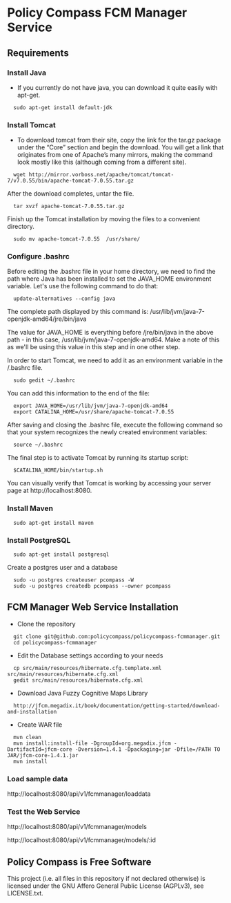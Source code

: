 Policy Compass FCM Manager Service
==================

## Requirements

### Install Java
* If you currently do not have java, you can download it quite easily with apt-get.
```shell
  sudo apt-get install default-jdk
```
### Install Tomcat
* To download tomcat from their site, copy the link for the tar.gz package under the “Core” section and begin the download. You will get a link that originates from one of Apache’s many mirrors, making the command look mostly like this (although coming from a different site).
```shell
  wget http://mirror.vorboss.net/apache/tomcat/tomcat-7/v7.0.55/bin/apache-tomcat-7.0.55.tar.gz
```
After the download completes, untar the file.
```shell
  tar xvzf apache-tomcat-7.0.55.tar.gz
```
Finish up the Tomcat installation by moving the files to a convenient directory.
```shell
  sudo mv apache-tomcat-7.0.55  /usr/share/
```
### Configure .bashrc
Before editing the .bashrc file in your home directory, we need to find the path where Java has been installed to set the JAVA_HOME environment variable. Let's use the following command to do that:
```shell
  update-alternatives --config java
```
The complete path displayed by this command is:
/usr/lib/jvm/java-7-openjdk-amd64/jre/bin/java

The value for JAVA_HOME is everything before /jre/bin/java in the above path - in this case, /usr/lib/jvm/java-7-openjdk-amd64. Make a note of this as we'll be using this value in this step and in one other step.

In order to start Tomcat, we need to add it as an environment variable in the /.bashrc file.
```shell
  sudo gedit ~/.bashrc
```
You can add this information to the end of the file:
```shell
  export JAVA_HOME=/usr/lib/jvm/java-7-openjdk-amd64
  export CATALINA_HOME=/usr/share/apache-tomcat-7.0.55
```
After saving and closing the .bashrc file, execute the following command so that your system recognizes the newly created environment variables:
```shell
  source ~/.bashrc
```
The final step is to activate Tomcat by running its startup script:
```shell
  $CATALINA_HOME/bin/startup.sh
```
You can visually verify that Tomcat is working by accessing your server page at http://localhost:8080.
### Install Maven
```shell
  sudo apt-get install maven
```
### Install PostgreSQL
```shell
  sudo apt-get install postgresql
```

Create a postgres user and a database

```shell
  sudo -u postgres createuser pcompass -W
  sudo -u postgres createdb pcompass --owner pcompass
```

## FCM Manager Web Service Installation

* Clone the repository
```shell
  git clone git@github.com:policycompass/policycompass-fcmmanager.git
  cd policycompass-fcmmanager
```
* Edit the Database settings according to your needs
```shell
  cp src/main/resources/hibernate.cfg.template.xml src/main/resources/hibernate.cfg.xml
  gedit src/main/resources/hibernate.cfg.xml
```
* Download Java Fuzzy Cognitive Maps Library 
```shell
  http://jfcm.megadix.it/book/documentation/getting-started/download-and-installation
```
* Create WAR file 
```shell
  mvn clean
  mvn install:install-file -DgroupId=org.megadix.jfcm -DartifactId=jfcm-core -Dversion=1.4.1 -Dpackaging=jar -Dfile=/PATH TO JAR/jfcm-core-1.4.1.jar
  mvn install
```
### Load sample data
http://localhost:8080/api/v1/fcmmanager/loaddata
### Test the Web Service
http://localhost:8080/api/v1/fcmmanager/models

http://localhost:8080/api/v1/fcmmanager/models/:id


## Policy Compass is Free Software

This project (i.e. all files in this repository if not declared otherwise) is
licensed under the GNU Affero General Public License (AGPLv3), see
LICENSE.txt.

